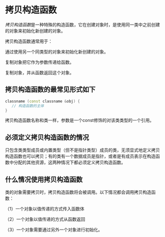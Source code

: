 # 拷贝构造函数

*拷贝构造函数*是一种特殊的构造函数，它在创建对象时，是使用同一类中之前创建的对象来初始化新创建的对象。

拷贝构造函数通常用于：

通过使用另一个同类型的对象来初始化新创建的对象。

复制对象把它作为参数传递给函数。

复制对象，并从函数返回这个对象。

## 拷贝构造函数的最常见形式如下

```cpp
classname (const classname &obj) {
   // 构造函数的主体
}
```

拷贝构造函数名称和类一样，参数是一个const修饰的对该类类型的一个引用。

## 必须定义拷贝构造函数的情况

只包含类类型成员或内置类型（但不是指针类型）成员的类，无须显式地定义拷贝构造函数也可以拷贝；有的类有一个数据成员是指针，或者是有成员表示在构造函数中分配的其他资源，这两种情况下都必须定义拷贝构造函数。

## 什么情况使用拷贝构造函数

类的对象需要拷贝时，拷贝构造函数将会被调用。以下情况都会调用拷贝构造函数：

（1）一个对象以值传递的方式传入函数体

（2）一个对象以值传递的方式从函数返回

（3）一个对象需要通过另外一个对象进行初始化。
